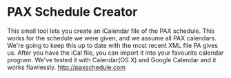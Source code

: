 PAX Schedule Creator
====================

This small tool lets you create an iCalendar file of the PAX schedule. This works for the schedule we were given, and we assume all PAX calendars. We're going to keep this up to date with the most recent XML file PA gives us. After you have the iCal file, you can import it into your favourite calendar program. We've tested it with Calendar(OS X) and Google Calendar and it works flawlessly.
http://paxschedule.com
